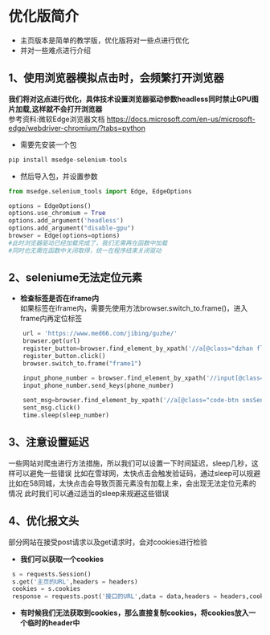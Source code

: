 # 优化版简介
* 主页版本是简单的教学版，优化版将对一些点进行优化
* 并对一些难点进行介绍
## 1、使用浏览器模拟点击时，会频繁打开浏览器
**我们将对这点进行优化，具体技术设置浏览器驱动参数headless同时禁止GPU图片加载,这样就不会打开浏览器** <br/>
参考资料:微软Edge浏览器文档 <https://docs.microsoft.com/en-us/microsoft-edge/webdriver-chromium/?tabs=python>

* 需要先安装一个包
~~~python
pip install msedge-selenium-tools
~~~

* 然后导入包，并设置参数
~~~python
from msedge.selenium_tools import Edge, EdgeOptions

options = EdgeOptions()
options.use_chromium = True
options.add_argument('headless')
options.add_argument("disable-gpu")
browser = Edge(options=options)
#此时浏览器驱动已经加载完成了，我们无需再在函数中加载
#同时也无需在函数中关闭取得，统一在程序结束关闭驱动
~~~

## 2、seleniume无法定位元素
* **检查标签是否在iframe内**<br/>
如果标签在iframe内，需要先使用方法browser.switch_to.frame()，进入frame内再定位标签
~~~python
    url = 'https://www.med66.com/jibing/guzhe/'
    browser.get(url)
    register_button=browser.find_element_by_xpath('//a[@class="dzhan fl ucRegisterBtn"]')
    register_button.click()
    browser.switch_to.frame("frame1")

    input_phone_number = browser.find_element_by_xpath('//input[@class="input-box01"]')
    input_phone_number.send_keys(phone_number)
    
    sent_msg=browser.find_element_by_xpath('//a[@class="code-btn smsSend"]')
    sent_msg.click()
    time.sleep(sleep_number)
~~~

## 3、注意设置延迟
一些网站对爬虫进行方法措施，所以我们可以设置一下时间延迟，sleep几秒，这样可以避免一些错误
比如在雪球网，太快点击会触发验证码，通过sleep可以规避
比如在58同城，太快点击会导致页面元素没有加载上来，会出现无法定位元素的情况
此时我们可以通过适当的sleep来规避这些错误

## 4、优化报文头
部分网站在接受post请求以及get请求时，会对cookies进行检验
* **我们可以获取一个cookies**
~~~python
 s = requests.Session()
 s.get('主页的URL',headers = headers)
 cookies = s.cookies
 response = requests.post('接口的URL',data = data,headers = headers,cookies=cookies)
~~~
* **有时候我们无法获取到cookies，那么直接复制cookies，将cookies放入一个临时的header中**
